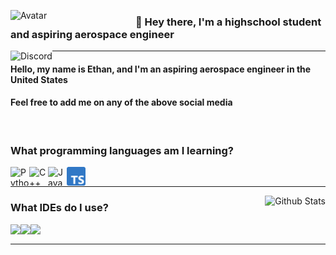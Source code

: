 <!--- Special thanks to my friend Sam for letting me modify this config file for my personal use https://github.com/Scherso/Scherso--->

<img 
     align="left" alt="Avatar" width="200px" 
          src="https://github.com/Ethan-Francolla/Profile/blob/main/assets/pfp.jpg" 
/>

### 👋 Hey there, I'm a highschool student and aspiring aerospace engineer
<!--- Drawing the Spotify and Discord logos behind the page break, href is a link to the corresponding links. --->

<a href="https://discordapp.com/users/492816296103378948">
     <img align="left" alt="Discord"
          src="https://img.shields.io/badge/-Firestorm%231000-5865F2?&style=flat-square&logo=discord&logoColor=white">
</a>

------

#### Hello, my name is Ethan, and I'm an aspiring aerospace engineer in the United States
#### Feel free to add me on any of the above social media

<br /> 

### What programming languages am I learning?

<a href="https://www.python.org/">
    <img align="left" alt="Python" width="30px" height="30" 
         src="https://upload.wikimedia.org/wikipedia/commons/thumb/c/c3/Python-logo-notext.svg/165px-Python-logo-notext.svg.png?20100317150552">
</a>

<a href="https://www.cplusplus.com/">
    <img align="left" alt="C++" width="30" height="30" 
         src="https://upload.wikimedia.org/wikipedia/commons/thumb/1/18/ISO_C%2B%2B_Logo.svg/1200px-ISO_C%2B%2B_Logo.svg.png" />
</a>

<a href="https://javascript.com/">
    <img align="left" alt="JavaScript" width="30" height="30" 
         src="https://upload.wikimedia.org/wikipedia/commons/6/6a/JavaScript-logo.png" />
</a>

<a href="https://www.typescriptlang.org/">
    <img align="left" alt="TypeScript" width="30" height="30" 
         src="https://github.com/Scherso/Scherso/blob/main/assets/ts.png" />
</a> 

<br />

----

<a href="https://github.com/Ethan-Francolla/Profile">
    <img align="right" alt="Github Stats"
         src="https://github-readme-stats.vercel.app/api?username=Ethan-Francolla&&show_icons=true&title_color=fff&icon_color=a3a3a3&text_color=9f9f9f&bg_color=151515">
</a>

### What IDEs do I use?

<a href="https://www.jetbrains.com/idea/">
    <img align="left" height="30" 
         src="https://resources.jetbrains.com/storage/products/company/brand/logos/IntelliJ_IDEA_icon.svg">  
</a>

<a href="https://code.visualstudio.com/">
    <img align="left" height="30" 
         src="https://user-images.githubusercontent.com/674621/71187801-14e60a80-2280-11ea-94c9-e56576f76baf.png">
</a>

<a href="https://www.jetbrains.com/pycharm/">
    <img align="left" height="30" 
         src="https://upload.wikimedia.org/wikipedia/commons/thumb/1/1d/PyCharm_Icon.svg/2048px-PyCharm_Icon.svg.png">
</a>

<br />

----
